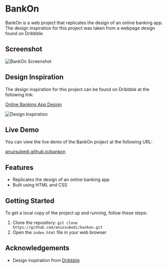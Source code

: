 # BankOn

BankOn is a web project that replicates the design of an online banking app. The design inspiration for this project was taken from a webpage design found on Dribbble.

## Screenshot

![BankOn Screenshot](https://i.imgur.com/Hpc1QwK.png)

## Design Inspiration

The design inspiration for this project can be found on Dribbble at the following link:

[Online Banking App Design](https://dribbble.com/shots/18852441-Online-Banking-App-Design)

![Design Inspiration](https://cdn.dribbble.com/userupload/3161675/file/original-1180ca7e5f0fad9505c763ece4d27de6.png?resize=2048x1536)

## Live Demo

You can view the live demo of the BankOn project at the following URL:

[anuzsubedi.github.io/bankon](https://anuzsubedi.github.io/bankon)

## Features

- Replicates the design of an online banking app
- Built using HTML and CSS

## Getting Started

To get a local copy of the project up and running, follow these steps:

1. Clone the repository: `git clone https://github.com/anuzsubedi/bankon.git`
2. Open the `index.html` file in your web browser

<!-- ## License

This project is licensed under the [MIT License](LICENSE). -->

## Acknowledgements

- Design inspiration from [Dribbble](https://dribbble.com/)
